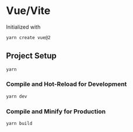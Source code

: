 # Vue/Vite

Initialized with
```bash
yarn create vue@2
```

## Project Setup

```sh
yarn
```

### Compile and Hot-Reload for Development

```sh
yarn dev
```

### Compile and Minify for Production

```sh
yarn build
```
